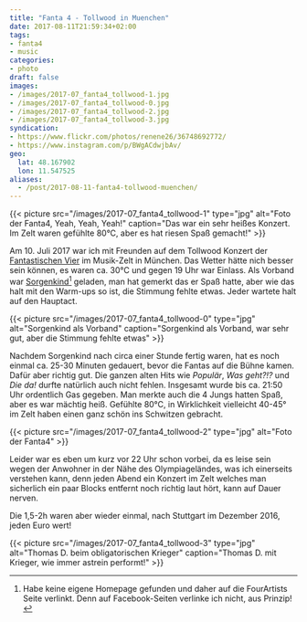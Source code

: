 ```yaml
---
title: "Fanta 4 - Tollwood in Muenchen"
date: 2017-08-11T21:59:34+02:00
tags:
- fanta4
- music
categories:
- photo
draft: false
images:
- /images/2017-07_fanta4_tollwood-1.jpg
- /images/2017-07_fanta4_tollwood-0.jpg
- /images/2017-07_fanta4_tollwood-2.jpg
- /images/2017-07_fanta4_tollwood-3.jpg
syndication:
- https://www.flickr.com/photos/renene26/36748692772/
- https://www.instagram.com/p/BWgACdwjbAv/
geo:
  lat: 48.167902
  lon: 11.547525
aliases:
  - /post/2017-08-11-fanta4-tollwood-muenchen/
---
```


{{< picture src="/images/2017-07_fanta4_tollwood-1" type="jpg" alt="Foto der Fanta4, Yeah, Yeah, Yeah!" caption="Das war ein sehr heißes Konzert. Im Zelt waren gefühlte 80°C, aber es hat riesen Spaß gemacht!" >}}

<!--more-->

Am 10. Juli 2017 war ich mit Freunden auf dem Tollwood Konzert der [Fantastischen Vier](https://diefantastischenvier.de) im Musik-Zelt in München.
Das Wetter hätte nich besser sein können, es waren ca. 30°C und gegen 19 Uhr war Einlass.
Als Vorband war [Sorgenkind](http://www.fourartists.com/artists/s/sorgenkind.html)[^1] geladen, man hat gemerkt das er Spaß hatte, aber wie das halt mit den Warm-ups so ist, die Stimmung fehlte etwas.
Jeder wartete halt auf den Hauptact.

{{< picture src="/images/2017-07_fanta4_tollwood-0" type="jpg" alt="Sorgenkind als Vorband" caption="Sorgenkind als Vorband, war sehr gut, aber die Stimmung fehlte etwas" >}}

Nachdem Sorgenkind nach circa einer Stunde fertig waren, hat es noch einmal ca. 25-30 Minuten gedauert, bevor die Fantas auf
die Bühne kamen. Dafür aber richtig gut. Die ganzen alten Hits wie _Populär_, _Was geht?!?_ und _Die da!_ durfte natürlich auch nicht fehlen.
Insgesamt wurde bis ca. 21:50 Uhr ordentlich Gas gegeben. Man merkte auch die 4 Jungs hatten Spaß, aber es war mächtig heiß.
Gefühlte 80°C, in Wirklichkeit vielleicht 40-45° im Zelt haben einen ganz schön ins Schwitzen gebracht.

{{< picture src="/images/2017-07_fanta4_tollwood-2" type="jpg" alt="Foto der Fanta4" >}}

Leider war es eben um kurz vor 22 Uhr schon vorbei, da es leise sein wegen der Anwohner in der Nähe des Olympiageländes, was ich
einerseits verstehen kann, denn jeden Abend ein Konzert im Zelt welches man sicherlich ein paar Blocks entfernt noch richtig laut hört, kann auf Dauer nerven.

Die 1,5-2h waren aber wieder einmal, nach Stuttgart im Dezember 2016, jeden Euro wert!

{{< picture src="/images/2017-07_fanta4_tollwood-3" type="jpg" alt="Thomas D. beim obligatorischen Krieger" caption="Thomas D. mit Krieger, wie immer astrein performt!" >}}

[^1]: Habe keine eigene Homepage gefunden und daher auf die FourArtists Seite verlinkt. Denn auf Facebook-Seiten verlinke ich nicht, aus Prinzip!
